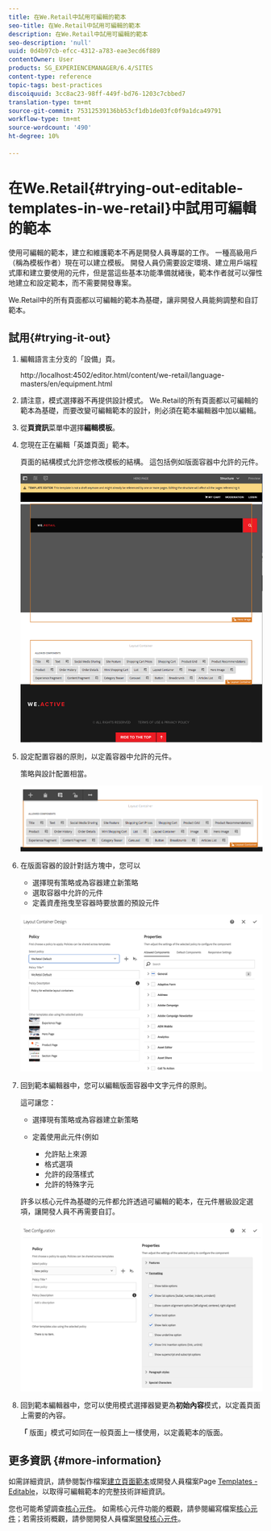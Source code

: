 ```yaml
---
title: 在We.Retail中試用可編輯的範本
seo-title: 在We.Retail中試用可編輯的範本
description: 在We.Retail中試用可編輯的範本
seo-description: 'null'
uuid: 0d4b97cb-efcc-4312-a783-eae3ecd6f889
contentOwner: User
products: SG_EXPERIENCEMANAGER/6.4/SITES
content-type: reference
topic-tags: best-practices
discoiquuid: 3cc8ac23-98ff-449f-bd76-1203c7cbbed7
translation-type: tm+mt
source-git-commit: 75312539136bb53cf1db1de03fc0f9a1dca49791
workflow-type: tm+mt
source-wordcount: '490'
ht-degree: 10%

---
```



# 在We.Retail{#trying-out-editable-templates-in-we-retail}中試用可編輯的範本

使用可編輯的範本，建立和維護範本不再是開發人員專屬的工作。 一種高級用戶（稱為模板作者）現在可以建立模板。 開發人員仍需要設定環境、建立用戶端程式庫和建立要使用的元件，但是當這些基本功能準備就緒後，範本作者就可以彈性地建立和設定範本，而不需要開發專案。

We.Retail中的所有頁面都以可編輯的範本為基礎，讓非開發人員能夠調整和自訂範本。

## 試用{#trying-it-out}

1. 編輯語言主分支的「設備」頁。

   http://localhost:4502/editor.html/content/we-retail/language-masters/en/equipment.html

1. 請注意，模式選擇器不再提供設計模式。 We.Retail的所有頁面都以可編輯的範本為基礎，而要改變可編輯範本的設計，則必須在範本編輯器中加以編輯。
1. 從&#x200B;**頁資訊**&#x200B;菜單中選擇&#x200B;**編輯模板**。
1. 您現在正在編輯「英雄頁面」範本。

   頁面的結構模式允許您修改模板的結構。 這包括例如版面容器中允許的元件。

   ![chlimage_1-138](assets/chlimage_1-138.png)

1. 設定配置容器的原則，以定義容器中允許的元件。

   策略與設計配置相當。

   ![chlimage_1-139](assets/chlimage_1-139.png)

1. 在版面容器的設計對話方塊中，您可以

   * 選擇現有策略或為容器建立新策略
   * 選取容器中允許的元件
   * 定義資產拖曳至容器時要放置的預設元件

   ![chlimage_1-140](assets/chlimage_1-140.png)

1. 回到範本編輯器中，您可以編輯版面容器中文字元件的原則。

   這可讓您：

   * 選擇現有策略或為容器建立新策略
   * 定義使用此元件(例如

      * 允許貼上來源
      * 格式選項
      * 允許的段落樣式
      * 允許的特殊字元

   許多以核心元件為基礎的元件都允許透過可編輯的範本，在元件層級設定選項，讓開發人員不再需要自訂。

   ![chlimage_1-141](assets/chlimage_1-141.png)

1. 回到範本編輯器中，您可以使用模式選擇器變更為&#x200B;**初始內容**&#x200B;模式，以定義頁面上需要的內容。

   **「** 版面」模式可如同在一般頁面上一樣使用，以定義範本的版面。

## 更多資訊 {#more-information}

如需詳細資訊，請參閱製作檔案[建立頁面範本](/help/sites-authoring/templates.md)或開發人員檔案Page [Templates - Editable](/help/sites-developing/page-templates-editable.md)，以取得可編輯範本的完整技術詳細資訊。

您也可能希望調查[核心元件](/help/sites-developing/we-retail-core-components.md)。 如需核心元件功能的概觀，請參閱編寫檔案[核心元件](https://docs.adobe.com/content/help/zh-Hant/experience-manager-core-components/using/introduction.html)；若需技術概觀，請參閱開發人員檔案[開發核心元件](https://helpx.adobe.com/experience-manager/core-components/using/developing.html)。


